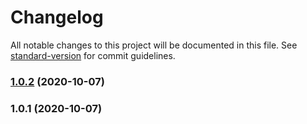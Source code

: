 # Changelog

All notable changes to this project will be documented in this file. See [standard-version](https://github.com/conventional-changelog/standard-version) for commit guidelines.

### [1.0.2](https://github.com/upgreat-readable/criteria/compare/v1.0.1...v1.0.2) (2020-10-07)

### 1.0.1 (2020-10-07)
